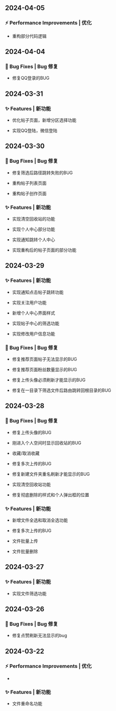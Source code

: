 
## 2024-04-05

### ⚡ Performance Improvements | 优化

* 重构部分代码逻辑 

## 2024-04-04

### 🐛 Bug Fixes | Bug 修复

* 修复QQ登录的BUG

## 2024-03-31

### ✨ Features | 新功能

* 优化帖子页面，新增分区选择功能

* 实现QQ登陆，微信登陆

## 2024-03-30

### 🐛 Bug Fixes | Bug 修复

* 修复筛选后路径跳转失败的BUG

* 重构帖子列表页面

* 重构帖子创作页面

### ✨ Features | 新功能

* 实现清空回收站的功能

* 实现个人中心部分功能

* 实现通知跳转个人中心

* 实现重构后的帖子页面的部分功能

## 2024-03-29

### ✨ Features | 新功能

* 实现通知点击帖子跳转功能

* 实现关注用户功能

* 新增个人中心界面样式

* 实现帖子中心的筛选功能

* 实现修改用户信息功能

### 🐛 Bug Fixes | Bug 修复

* 修复推荐页面帖子无法显示的BUG

* 修复推荐页面粉丝数量显示的BUG

* 修复上传头像必须刷新才能显示的BUG

* 修复在一目录下筛选文件后路由跳转回根目录的BUG

## 2024-03-28

### 🐛 Bug Fixes | Bug 修复

* 修复上传头像的BUG
  
* 刚进入个人空间时显示回收站的BUG
  
* 收藏/取消收藏

* 修复多次上传的BUG

* 修复新建文件夹重名刷新才能显示的BUG

* 实现清空回收站功能

* 修复彻底删除的样式和个人弹出框的位置

### ✨ Features | 新功能

* 新增文件全选和取消全选功能

* 修复多次上传的BUG

* 文件批量上传

* 文件批量删除

## 2024-03-27

### ✨ Features | 新功能

* 实现文件筛选功能

## 2024-03-26

### 🐛 Bug Fixes | Bug 修复

* 修复点赞刷新无法显示的bug

## 2024-03-22

### ⚡ Performance Improvements | 优化

* 

### ✨ Features | 新功能

* 文件重命名功能 